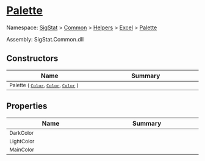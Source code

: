 # [Palette](./Palette.md)

Namespace: [SigStat]() > [Common](./../../../README.md) > [Helpers](./../../README.md) > [Excel](./../README.md) > [Palette](./README.md)

Assembly: SigStat.Common.dll


## Constructors

| Name<div><a href="#"><img width=400></a></div> | Summary<div><a href="#"><img width=475></a></div> | 
| --- | --- | 
| <sub>Palette ( [`Color`](https://docs.microsoft.com/en-us/dotnet/api/System.Drawing.Color), [`Color`](https://docs.microsoft.com/en-us/dotnet/api/System.Drawing.Color), [`Color`](https://docs.microsoft.com/en-us/dotnet/api/System.Drawing.Color) )</sub> | <sub></sub> | 


## Properties

| Name<div><a href="#"><img width=400></a></div> | Summary<div><a href="#"><img width=475></a></div> | 
| --- | --- | 
| <sub>DarkColor</sub> | <sub></sub> | 
| <sub>LightColor</sub> | <sub></sub> | 
| <sub>MainColor</sub> | <sub></sub> | 


